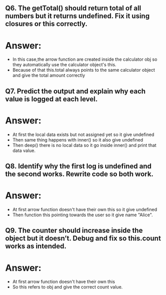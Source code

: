 ## Q6. The getTotal() should return total of all numbers but it returns undefined. Fix it using closures or this correctly.
# Answer:
- In this case,the arrow function are created inside the calculator obj so they automatically use the calculator object's this.
- Because of that this.total always points to the same calculator object and give the total amount correctly


## Q7. Predict the output and explain why each value is logged at each level.
# Answer:
- At first the local data exists but not assigned yet so it give undefined
- Then same thing happens with inner() so it also give undefined
- Then deep() there is no local data so it go inside inner() and print that data value.

## Q8. Identify why the first log is undefined and the second works. Rewrite code so both work.
# Answer:
- At first arrow function doesn't have their own this so it give undefined
- Then function this pointing towards the user so it give name "Alice".

## Q9. The counter should increase inside the object but it doesn’t. Debug and fix so this.count works as intended.
# Answer:
- At first arrow function doesn't have their own this 
- So this refers to obj and give the correct count value. 